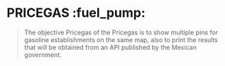 # PRICEGAS :fuel_pump:

>The objective Pricegas of the Pricegas is to show multiple pins for gasoline establishments on the same map,
>also to print the results that will be obtained from an API published by the Mexican government.
